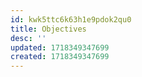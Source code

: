 ```yaml
---
id: kwk5ttc6k63h1e9pdok2qu0
title: Objectives
desc: ''
updated: 1718349347699
created: 1718349347699
---
```

